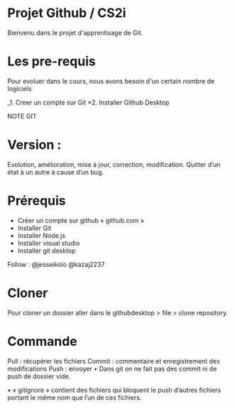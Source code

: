 # Projet Github / CS2i
Bienvenu dans le projet d'apprentisage de Git.

# Les pre-requis
Pour evoluer dans le cours, nous avons besoin d'un certain nombre de logiciels

_1. Creer un compte sur Git
*2. Installer Github Desktop




NOTE GIT

#	Version : 
Evolution, amélioration, mise à jour, correction, modification. Quitter d’un état à un autre à cause d’un bug.

# Prérequis
-	Créer un compte sur github « github.com »
-	Installer Git
-	Installer Node.js
-	Installer visual studio
-	Installer git desktop

Follow :
@jesseikolo
@kazaj2237

# Cloner 
Pour cloner un dossier aller dans le githubdesktop > file > clone repository.

# Commande 
Pull : récupérer les fichiers
Commit : commentaire et enregistrement des modifications 
Push : envoyer
•	Dans git on ne fait pas des commit ni de push de dossier vide.

•	 « gitignore » contient des fichiers qui bloquent le push d’autres fichiers portant le même nom que l’un de ces fichiers.



